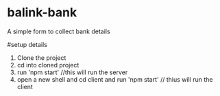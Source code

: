 # balink-bank
A simple form to collect bank details

#setup details

1) Clone the project
2) cd into cloned project 
3) run 'npm start' //this will run the server
4) open a new shell and cd client and run 'npm start' // thius will run the client
